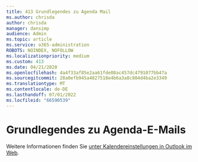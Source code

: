 ```yaml
---
title: 413 Grundlegendes zu Agenda Mail
ms.author: chrisda
author: chrisda
manager: dansimp
audience: Admin
ms.topic: article
ms.service: o365-administration
ROBOTS: NOINDEX, NOFOLLOW
ms.localizationpriority: medium
ms.custom: 413
ms.date: 04/21/2020
ms.openlocfilehash: 4a4f33af85e2aa61fde08ac457dc4791077bb47a
ms.sourcegitcommit: 28a0efb945a4827518e4b6a3a8c804d4ba2e3349
ms.translationtype: MT
ms.contentlocale: de-DE
ms.lasthandoff: 07/01/2022
ms.locfileid: "66590539"
---
```

# <a name="understanding-agenda-mail"></a>Grundlegendes zu Agenda-E-Mails

Weitere Informationen finden Sie [unter Kalendereinstellungen in Outlook im Web](https://support.microsoft.com/office/calendar-settings-in-outlook-on-the-web-12cba5a4-4f95-4d00-bfc3-b694aa67ac8f).
